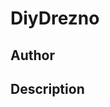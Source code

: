 # DiyDrezno

## Author

<!-- Insert Your Name Here -->

## Description

<!-- Describe your example here -->
